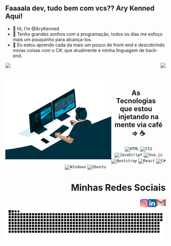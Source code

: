 ## Faaaala dev, tudo bem com vcs?? Ary Kenned Aqui!

- 👋 Hi, I’m @AryKenned
- 👀 Tenho grandes sonhos com a programação, todos os dias me esfoço mais um pouquinho para alcança-los.
- 🌱 Eu estou aprendo cada da mais um pouco de front-end e descobrindo novas coisas com o C#, que atualmente e minha linguagem de back-end.

<div>
  <img  height="150em" src="https://github-readme-stats.vercel.app/api?username=AryKenned&show_icons=true&theme=great-gatsby&include_all_commits=true&count_private=true"/>
  <img align="right" height="150em" src="https://github-readme-stats.vercel.app/api/top-langs/?username=AryKenned&layout=compact&langs_count=16&theme=dracula"/>
</div>
<br>

<div  align="center"> 
  <div style="display: inline_block"><br>
    <img align="left" height="250" alt="coding-time" src="code.gif">
    <h2 align="center"> As Tecnologias que estou injetando na mente via café  =>   ☕  </h2>
    <div align="center">
	<code><img height="50" src="https://user-images.githubusercontent.com/25181517/192158954-f88b5814-d510-4564-b285-dff7d6400dad.png" alt="HTML" title="HTML" /></code>
	<code><img height="50" src="https://user-images.githubusercontent.com/25181517/183898674-75a4a1b1-f960-4ea9-abcb-637170a00a75.png" alt="CSS" title="CSS" /></code>
	<code><img height="50" src="https://user-images.githubusercontent.com/25181517/117447155-6a868a00-af3d-11eb-9cfe-245df15c9f3f.png" alt="JavaScript" title="JavaScript" /></code>
	<code><img height="50" src="https://user-images.githubusercontent.com/25181517/117448124-a2da9800-af3e-11eb-85d2-bd1b69b65603.png" alt="Vue.js" title="Vue.js" /></code>
	<code><img height="50" src="https://user-images.githubusercontent.com/25181517/183898054-b3d693d4-dafb-4808-a509-bab54cf5de34.png" alt="Bootstrap" title="Bootstrap" /></code>
	<code><img height="50" src="https://user-images.githubusercontent.com/25181517/183897015-94a058a6-b86e-4e42-a37f-bf92061753e5.png" alt="React" title="React" /></code>
	<code><img height="50" src="https://user-images.githubusercontent.com/25181517/121405384-444d7300-c95d-11eb-959f-913020d3bf90.png" alt="C#" title="C#" /></code>
	<code><img height="50" src="https://user-images.githubusercontent.com/25181517/186884150-05e9ff6d-340e-4802-9533-2c3f02363ee3.png" alt="Windows" title="Windows" /></code>
	<code><img height="50" src="https://user-images.githubusercontent.com/25181517/186884153-99edc188-e4aa-4c84-91b0-e2df260ebc33.png" alt="Ubuntu" title="Ubuntu" /></code>
</div>
   </div>
    
  
  <h1 align="right">Minhas Redes Sociais</h1>
    <a align="right"href = "mailto: arykenned27@gmail.com">
      <img align="right" width="30" src="gmail.svg">
    </a>
    <a href = "https://www.linkedin.com/in/ary-kenned-oliveira-de-abreu-53ba58172/">
      <img align="right" width="25" src="linkedin.svg">
    </a>
    <a href = "https://www.instagram.com/arykenned27/">
      <img align="right" width="25" src="instagram.png">
    </a>
</div>

![Snake animation](https://github.com/AryKenned/AryKenned/blob/output/github-contribution-grid-snake.svg)
